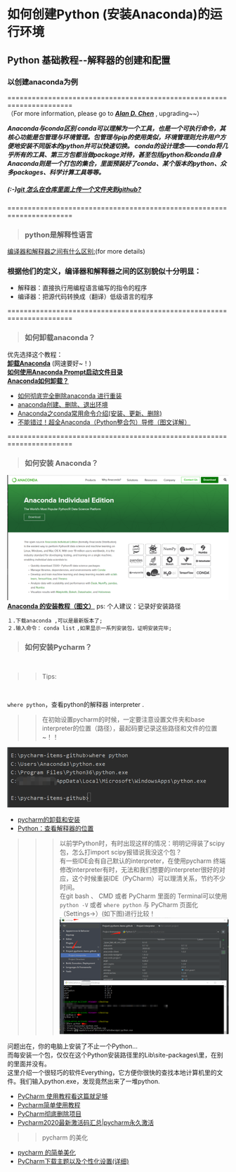 # 如何创建Python (安装Anaconda)的运行环境
## Python 基础教程--解释器的创建和配置
### 以创建anaconda为例
======================================================================  <br>
（For more information, please go to ***[Alan D. Chen](https://github.com/Alan-D-Chen/Python-ABC)*** , upgrading~~）<br>

_**Anaconda与conda区别 
conda可以理解为一个工具，也是一个可执行命令，其核心功能是包管理与环境管理。包管理与pip的使用类似，环境管理则允许用户方便地安装不同版本的python并可以快速切换。 conda的设计理念——conda将几乎所有的工具、第三方包都当做package对待，甚至包括python和conda自身 Anaconda则是一个打包的集合，里面预装好了conda、某个版本的python、众多packages、科学计算工具等等。**_
##### (:-)[git 怎么在仓库里面上传一个文件夹到github?](https://www.zhihu.com/question/53015611/answer/594940741)
======================================================================  <br>
> ### python是解释性语言 <br>
[编译器和解释器之间有什么区别:](https://www.jianshu.com/p/5e0a34715693)(for more details)
 ### 根据他们的定义，编译器和解释器之间的区别貌似十分明显：
* 解释器：直接执行用编程语言编写的指令的程序
* 编译器：把源代码转换成（翻译）低级语言的程序

======================================================================  <br>
> ### 如何卸载anaconda？
优先选择这个教程：<br>
[**卸载Anaconda**](https://www.cnblogs.com/zhif97/p/12099903.html) (网速要好~！)<br>
[**如何使用Anaconda Prompt启动文件目录**](https://jingyan.baidu.com/article/ca41422f6e3d931eaf99ed71.html)<br>
[**Anaconda如何卸载？**](https://blog.csdn.net/u014723479/article/details/86738318)
<br>
* [如何彻底完全删除anaconda 进行重装](https://blog.csdn.net/qq_41549459/article/details/88323434)<br>
* [anaconda创建、删除、退出环境](https://blog.csdn.net/frank_ljiang/article/details/90317681)<br>
* [Anaconda之conda常用命令介绍(安装、更新、删除)](https://www.jb51.net/article/171350.htm)<br>
* [不能错过！超全Anaconda（Python整合包）导修（图文详解）](https://baijiahao.baidu.com/s?id=1650241306204278507&wfr=spider&for=pc)

======================================================================  <br>
> ### 如何安装 Anaconda？<br>
![图片](https://github.com/Alan-D-Chen/Python-ABC/blob/master/pics/%E5%BE%AE%E4%BF%A1%E5%9B%BE%E7%89%87_20200402163730.png)
<br>
[**Anaconda 的安装教程（图文）**](https://blog.csdn.net/weixin_43715458/article/details/100096496)
ps: 个人建议：记录好安装路径<br>

`１.下载anaconda ,可以是最新版本了; `<br>
`２.输入命令：` `conda list` `,如果显示一系列安装包，证明安装完毕;`<br>

> ### 如何安装Pycharm？
<br>

>> Tips:

<br>

`where python`，查看python的解释器 interpreter .<br>

>> 在初始设置pycharm的时候，一定要注意设置文件夹和base interpreter的位置（路径），最起码要记录这些路径和文件的位置~！！<br>

![图片3](https://github.com/Alan-D-Chen/Python-ABC/blob/master/pics/%E5%BE%AE%E4%BF%A1%E5%9B%BE%E7%89%87_20200402220332.png)

* [pycharm的卸载和安装](https://www.pianshen.com/article/5474693243/)<br>
* [Python：查看解释器的位置](https://www.cnblogs.com/maoerbao/p/11519013.html)<br>

>>> 以前学Python时，有时出现这样的情况：明明记得装了scipy包，怎么打import scipy报错说我没这个包？<br>
>>> 有一些IDE会有自己默认的interpreter，在使用pycharm 终端修改interpreter有时，无法和我们想要的interpreter很好的对应，这个时候重装IDE（PyCharm）可以理清关系，节约不少时间。<br>
在git bash 、 CMD  或者 PyCharm 里面的 Terminal可以使用 `python -V` 或者 `where python`  与 PyCharm 页面化（Settings->）(如下图)进行比较！
![图片2](https://github.com/Alan-D-Chen/Python-ABC/blob/master/pics/%E5%BE%AE%E4%BF%A1%E5%9B%BE%E7%89%87_20200402220339.png)

问题出在，你的电脑上安装了不止一个Python...<br>
而每安装一个包，仅仅在这个Python安装路径里的Lib\site-packages\里，在别的里面并没有。<br>
这里介绍一个很轻巧的软件Everything，它方便你很快的查找本地计算机里的文件。我们输入python.exe，发现竟然出来了一堆python.<br>


* [PyCharm 使用教程看这篇就足够](https://www.jianshu.com/p/2a4d388b86e9)<br>
* [Pycharm简单使用教程](https://blog.csdn.net/qq_40130759/article/details/79421242)<br>
* [PyCharm彻底删除项目](https://zhuanlan.zhihu.com/p/93844554)<br>
* [Pycharm2020最新激活码汇总|pycharm永久激活](https://www.jianshu.com/p/16614b6ee4f8)<br>

>> pycharm 的美化

* [pycharm 的简单美化](https://hacpai.com/article/1566401537345)
* [PyCharm下载主题以及个性化设置(详细)](https://blog.csdn.net/qq_41782425/article/details/85081107)


